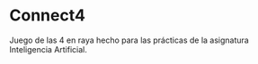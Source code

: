 # Connect4
Juego de las 4 en raya hecho para las prácticas de la asignatura Inteligencia Artificial.
